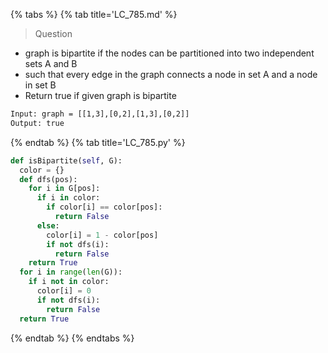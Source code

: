 {% tabs %}
{% tab title='LC_785.md' %}

> Question

* graph is bipartite if the nodes can be partitioned into two independent sets A and B
* such that every edge in the graph connects a node in set A and a node in set B
* Return true if given graph is bipartite

```txt
Input: graph = [[1,3],[0,2],[1,3],[0,2]]
Output: true
```

{% endtab %}
{% tab title='LC_785.py' %}

```py
def isBipartite(self, G):
  color = {}
  def dfs(pos):
    for i in G[pos]:
      if i in color:
        if color[i] == color[pos]:
          return False
      else:
        color[i] = 1 - color[pos]
        if not dfs(i):
          return False
    return True
  for i in range(len(G)):
    if i not in color:
      color[i] = 0
      if not dfs(i):
        return False
  return True
```

{% endtab %}
{% endtabs %}
